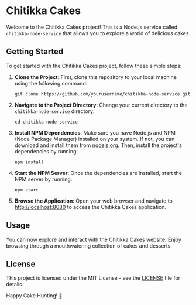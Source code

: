 # Chitikka Cakes

Welcome to the Chitikka Cakes project! This is a Node.js service called `chitikka-node-service` that allows you to explore a world of delicious cakes.

## Getting Started

To get started with the Chitikka Cakes project, follow these simple steps:

1. **Clone the Project**: First, clone this repository to your local machine using the following command:

   ```shell
   git clone https://github.com/yourusername/chitikka-node-service.git
   ```

2. **Navigate to the Project Directory**: Change your current directory to the `chitikka-node-service` directory:

   ```shell
   cd chitikka-node-service
   ```

3. **Install NPM Dependencies**: Make sure you have Node.js and NPM (Node Package Manager) installed on your system. If not, you can download and install them from [nodejs.org](https://nodejs.org/). Then, install the project's dependencies by running:

   ```shell
   npm install
   ```

4. **Start the NPM Server**: Once the dependencies are installed, start the NPM server by running:

   ```shell
   npm start
   ```

5. **Browse the Application**: Open your web browser and navigate to [http://localhost:8080](http://localhost:8080) to access the Chitikka Cakes application.

## Usage

You can now explore and interact with the Chitikka Cakes website. Enjoy browsing through a mouthwatering collection of cakes and desserts.

## License

This project is licensed under the MIT License - see the [LICENSE](LICENSE) file for details.

Happy Cake Hunting! 🍰